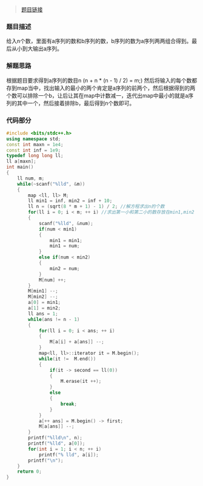
<!--more-->
> [题目链接](http://acm.hdu.edu.cn/showproblem.php?pid=6168)

### 题目描述 ###
给入n个数，里面有a序列的数和b序列的数，b序列的数为a序列两两组合得到。最后从小到大输出a序列。
### 解题思路 ###
根据题目要求得到a序列的数目n (n + n * (n - 1) / 2) = m;)
然后将输入的每个数都存到map当中，找出输入的最小的两个肯定是a序列的前两个，然后根据得到的两个数可以排除一个b，让后让其在map中计数减一，迭代出map中最小的就是a序列的其中一个，然后接着排除b，最后得到n个数即可。
### 代码部分 ###
```cpp
#include <bits/stdc++.h>
using namespace std;
const int maxn = 1e4;
const int inf = 1e9;
typedef long long ll;
ll a[maxn];
int main()
{
    ll num, m;
    while(~scanf("%lld", &m))
    {
        map <ll, ll> M;
        ll min1 = inf, min2 = inf + 10;
        ll n = (sqrt(8 * m + 1) - 1) / 2; //解方程求出n的个数
        for(ll i = 0; i < m; ++ i) //求出第一小和第二小的数存放在min1,min2
        {
            scanf("%lld", &num);
            if(num < min1)
            {
                min1 = min1;
                min1 = num;
            }
            else if(num < min2)
            {
                min2 = num;
            }
            M[num] ++;
        }
        M[min1] --;
        M[min2] --;
        a[0] = min1;
        a[1] = min2;
        ll ans = 1;
        while(ans != n - 1)
        {
            for(ll i = 0; i < ans; ++ i)
            {
                M[a[i] + a[ans]] --;
            }
            map<ll, ll>::iterator it = M.begin();
            while(it !=  M.end())
            {
                if(it -> second == ll(0))
                {
                    M.erase(it ++);
                }
                else
                {
                    break;
                }
            }
            a[++ ans] = M.begin() -> first;
            M[a[ans]] --;
        }
        printf("%lld\n", n);
        printf("%lld", a[0]);
        for(int i = 1; i < n; ++ i)
            printf("% lld", a[i]);
        printf("\n");
    }
    return 0;
}

```
